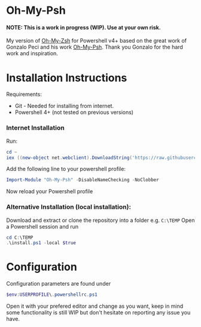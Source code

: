 # Oh-My-Psh

#### NOTE: This is a work in progress (WIP). Use at your own risk.

My version of [Oh-My-Zsh](ohmyz.sh) for Powershell v4+ based on the great work of Gonzalo Peci and his work
[Oh-My-Psh](https://github.com/brandonhon/oh-my-psh). Thank you Gonzalo for the hard work and inspiration.

# Installation Instructions

Requirements:
* Git - Needed for installing from internet.
* Powershell 4+ (not tested on previous versions)


### Internet Installation
Run:

```powershell
cd ~
iex ((new-object net.webclient).DownloadString('https://raw.githubusercontent.com/brandonhon/oh-my-psh/master/install.ps1'))
```

Add the following line to your powershell profile:
```powershell
Import-Module "Oh-My-Psh" -DisableNameChecking -NoClobber
```
Now reload your Powershell profile

### Alternative Installation (local installation):
Download and extract or clone the repository into a folder e.g. ```C:\TEMP```
Open a Powershell session and run
```powershell
cd C:\TEMP
.\install.ps1 -local $true
```

# Configuration

Configuration parameters are found under
```powershell
$env:USERPROFILE\.powershellrc.ps1
```
Open it with your prefered editor and change as you want, keep in mind some functionality is still WIP but don't hesitate on reporting any issue you have.
